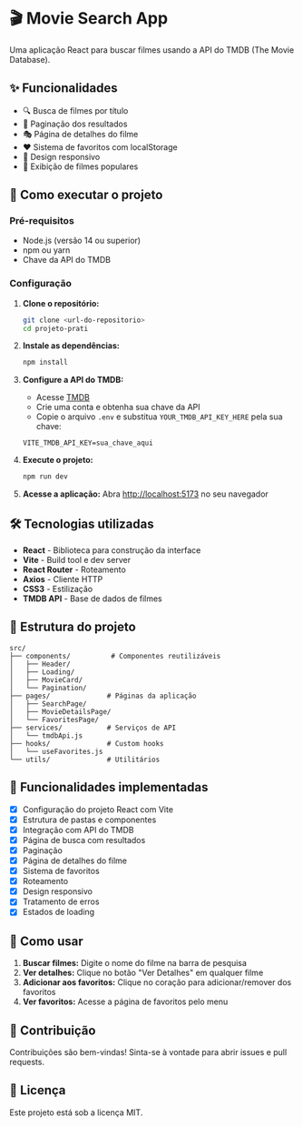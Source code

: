 # 🎬 Movie Search App

Uma aplicação React para buscar filmes usando a API do TMDB (The Movie Database).

## ✨ Funcionalidades

- 🔍 Busca de filmes por título
- 📄 Paginação dos resultados
- 🎭 Página de detalhes do filme
- ❤️ Sistema de favoritos com localStorage
- 📱 Design responsivo
- 🌟 Exibição de filmes populares

## 🚀 Como executar o projeto

### Pré-requisitos

- Node.js (versão 14 ou superior)
- npm ou yarn
- Chave da API do TMDB

### Configuração

1. **Clone o repositório:**
   ```bash
   git clone <url-do-repositorio>
   cd projeto-prati
   ```

2. **Instale as dependências:**
   ```bash
   npm install
   ```

3. **Configure a API do TMDB:**
   - Acesse [TMDB](https://www.themoviedb.org/settings/api)
   - Crie uma conta e obtenha sua chave da API
   - Copie o arquivo `.env` e substitua `YOUR_TMDB_API_KEY_HERE` pela sua chave:
   ```
   VITE_TMDB_API_KEY=sua_chave_aqui
   ```

4. **Execute o projeto:**
   ```bash
   npm run dev
   ```

5. **Acesse a aplicação:**
   Abra [http://localhost:5173](http://localhost:5173) no seu navegador

## 🛠️ Tecnologias utilizadas

- **React** - Biblioteca para construção da interface
- **Vite** - Build tool e dev server
- **React Router** - Roteamento
- **Axios** - Cliente HTTP
- **CSS3** - Estilização
- **TMDB API** - Base de dados de filmes

## 📁 Estrutura do projeto

```
src/
├── components/          # Componentes reutilizáveis
│   ├── Header/
│   ├── Loading/
│   ├── MovieCard/
│   └── Pagination/
├── pages/              # Páginas da aplicação
│   ├── SearchPage/
│   ├── MovieDetailsPage/
│   └── FavoritesPage/
├── services/           # Serviços de API
│   └── tmdbApi.js
├── hooks/              # Custom hooks
│   └── useFavorites.js
└── utils/              # Utilitários
```

## 🎯 Funcionalidades implementadas

- [x] Configuração do projeto React com Vite
- [x] Estrutura de pastas e componentes
- [x] Integração com API do TMDB
- [x] Página de busca com resultados
- [x] Paginação
- [x] Página de detalhes do filme
- [x] Sistema de favoritos
- [x] Roteamento
- [x] Design responsivo
- [x] Tratamento de erros
- [x] Estados de loading

## 📝 Como usar

1. **Buscar filmes:** Digite o nome do filme na barra de pesquisa
2. **Ver detalhes:** Clique no botão "Ver Detalhes" em qualquer filme
3. **Adicionar aos favoritos:** Clique no coração para adicionar/remover dos favoritos
4. **Ver favoritos:** Acesse a página de favoritos pelo menu

## 🤝 Contribuição

Contribuições são bem-vindas! Sinta-se à vontade para abrir issues e pull requests.

## 📄 Licença

Este projeto está sob a licença MIT.
